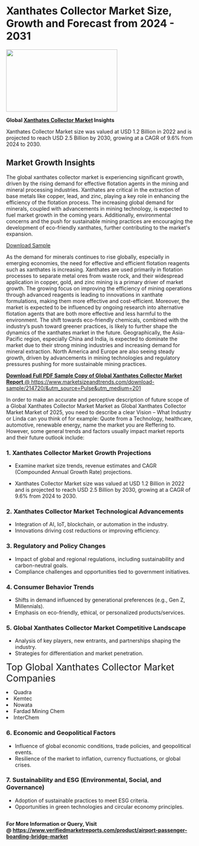 <H1>Xanthates Collector Market Size, Growth and Forecast from 2024 - 2031</H1><img class="aligncenter size-medium wp-image-584254" src="https://thirdeyenews.in/wp-content/uploads/2024/09/Global-Market-Research-300x168.jpeg" alt="" width="300" height="168" /><p><strong>Global&nbsp;<a href="https://www.marketsizeandtrends.com/download-sample/214720/&amp;utm_source=Pulse&amp;utm_medium=201">Xanthates Collector Market</a> Insights</strong></p><p>Xanthates Collector Market size was valued at USD 1.2 Billion in 2022 and is projected to reach USD 2.5 Billion by 2030, growing at a CAGR of 9.6% from 2024 to 2030.</p><p><h2>Market Growth Insights</h2> <p>The global xanthates collector market is experiencing significant growth, driven by the rising demand for effective flotation agents in the mining and mineral processing industries. Xanthates are critical in the extraction of base metals like copper, lead, and zinc, playing a key role in enhancing the efficiency of the flotation process. The increasing global demand for minerals, coupled with advancements in mining technology, is expected to fuel market growth in the coming years. Additionally, environmental concerns and the push for sustainable mining practices are encouraging the development of eco-friendly xanthates, further contributing to the market's expansion.</p> <p><a href="#">Download Sample</a></p> <p>As the demand for minerals continues to rise globally, especially in emerging economies, the need for effective and efficient flotation reagents such as xanthates is increasing. Xanthates are used primarily in flotation processes to separate metal ores from waste rock, and their widespread application in copper, gold, and zinc mining is a primary driver of market growth. The growing focus on improving the efficiency of mining operations through advanced reagents is leading to innovations in xanthate formulations, making them more effective and cost-efficient. Moreover, the market is expected to be influenced by ongoing research into alternative flotation agents that are both more effective and less harmful to the environment. The shift towards eco-friendly chemicals, combined with the industry’s push toward greener practices, is likely to further shape the dynamics of the xanthates market in the future. Geographically, the Asia-Pacific region, especially China and India, is expected to dominate the market due to their strong mining industries and increasing demand for mineral extraction. North America and Europe are also seeing steady growth, driven by advancements in mining technologies and regulatory pressures pushing for more sustainable mining practices.</p> <p><a href="#"></p><p><span class=""><strong>Download Full PDF Sample Copy of Global Xanthates Collector Market Report</strong> @ <a href="https://www.marketsizeandtrends.com/download-sample/214720/&amp;utm_source=Pulse&amp;utm_medium=201" target="_blank">https://www.marketsizeandtrends.com/download-sample/214720/&amp;utm_source=Pulse&amp;utm_medium=201</a></span></p><p>In order to make an accurate and perceptive description of future scope of a Global&nbsp;Xanthates Collector Market Market as Global&nbsp;Xanthates Collector Market Market of 2025, you need to describe a clear Vision &ndash; What Industry or Linda can you think of for example: Quote from a Technology, healthcare, automotive, renewable energy, name the market you are Reffering to. However, some general trends and factors usually impact market reports and their future outlook include:</p><h3>1.&nbsp;<strong>Xanthates Collector Market Growth Projections</strong></h3><ul><li>Examine market size trends, revenue estimates and CAGR (Compounded Annual Growth Rate) projections.</li><li><p>Xanthates Collector Market size was valued at USD 1.2 Billion in 2022 and is projected to reach USD 2.5 Billion by 2030, growing at a CAGR of 9.6% from 2024 to 2030.</p></li></ul><h3>2.&nbsp;<strong>Xanthates Collector Market Technological Advancements</strong></h3><ul><li>Integration of AI, IoT, blockchain, or automation in the industry.</li><li>Innovations driving cost reductions or improving efficiency.</li></ul><h3>3.&nbsp;<strong>Regulatory and Policy Changes</strong></h3><ul><li>Impact of global and regional regulations, including sustainability and carbon-neutral goals.</li><li>Compliance challenges and opportunities tied to government initiatives.</li></ul><h3>4.&nbsp;<strong>Consumer Behavior Trends</strong></h3><ul><li>Shifts in demand influenced by generational preferences (e.g., Gen Z, Millennials).</li><li>Emphasis on eco-friendly, ethical, or personalized products/services.</li></ul><h3>5.&nbsp;<strong>Global Xanthates Collector Market Competitive Landscape</strong></h3><ul><li>Analysis of key players, new entrants, and partnerships shaping the industry.</li><li>Strategies for differentiation and market penetration.</li></ul><p data-pm-slice="1 1 []"><span style="color: inherit; font-family: inherit; font-size: 25px;">Top Global Xanthates Collector Market Companies</span></p><div class="" data-test-id=""><p><li>Quadra</li><li> Kemtec</li><li> Nowata</li><li> Fardad Mining Chem</li><li> InterChem</li></p></div><h3>6.&nbsp;<strong>Economic and Geopolitical Factors</strong></h3><ul><li>Influence of global economic conditions, trade policies, and geopolitical events.</li><li>Resilience of the market to inflation, currency fluctuations, or global crises.</li></ul><h3>7.&nbsp;<strong>Sustainability and ESG (Environmental, Social, and Governance)</strong></h3><ul><li>Adoption of sustainable practices to meet ESG criteria.</li><li>Opportunities in green technologies and circular economy principles.</li></ul><h2><strong style="font-size: 14px;">For More Information or Query, Visit @&nbsp;</strong><a style="background-color: #ffffff; font-size: 14px;" href="https://www.marketsizeandtrends.com/report/xanthates-collector-market/" target="_blank">https://www.verifiedmarketreports.com/product/airport-passenger-boarding-bridge-market</a></h2>

